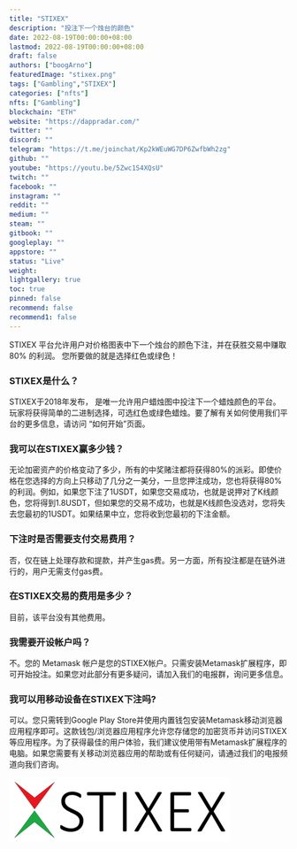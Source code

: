 ```yaml
---
title: "STIXEX"
description: "投注下一个烛台的颜色"
date: 2022-08-19T00:00:00+08:00
lastmod: 2022-08-19T00:00:00+08:00
draft: false
authors: ["boogArno"]
featuredImage: "stixex.png"
tags: ["Gambling","STIXEX"]
categories: ["nfts"]
nfts: ["Gambling"]
blockchain: "ETH"
website: "https://dappradar.com/"
twitter: ""
discord: ""
telegram: "https://t.me/joinchat/Kp2kWEuWG7DP6ZwfbWh2zg"
github: ""
youtube: "https://youtu.be/5Zwc1S4XQsU"
twitch: ""
facebook: ""
instagram: ""
reddit: ""
medium: ""
steam: ""
gitbook: ""
googleplay: ""
appstore: ""
status: "Live"
weight: 
lightgallery: true
toc: true
pinned: false
recommend: false
recommend1: false
---
```

STIXEX 平台允许用户对价格图表中下一个烛台的颜色下注，并在获胜交易中赚取 80% 的利润。 您所要做的就是选择红色或绿色！

### STIXEX是什么？

STIXEX于2018年发布， 是唯一允许用户蜡烛图中投注下一个蜡烛颜色的平台。玩家将获得简单的二进制选择，可选红色或绿色蜡烛。要了解有关如何使用我们平台的更多信息，请访问 “如何开始”页面。

### 我可以在STIXEX赢多少钱？

无论加密资产的价格变动了多少，所有的中奖赌注都将获得80%的派彩。即使价格在您选择的方向上只移动了几分之一美分，一旦您押注成功，您也将获得80%的利润。例如，如果您下注了1USDT，如果您交易成功，也就是说押对了K线颜色，您将得到1.8USDT，但如果您的交易不成功，也就是K线颜色没选对，您将失去您最初的1USDT。如果结果中立，您将收到您最初的下注金额。

### 下注时是否需要支付交易费用？

否，仅在链上处理存款和提款，并产生gas费。另一方面，所有投注都是在链外进行的，用户无需支付gas费。

### 在STIXEX交易的费用是多少？

目前，该平台没有其他费用。

### 我需要开设帐户吗？

不。您的 Metamask 帐户是您的STIXEX帐户。只需安装Metamask扩展程序，即可开始投注。如果您对此部分有更多疑问，请加入我们的电报群，询问更多信息。

### 我可以用移动设备在STIXEX下注吗?

可以。您只需转到Google Play Store并使用内置钱包安装Metamask移动浏览器应用程序即可。这款钱包/浏览器应用程序允许您存储您的加密货币并访问STIXEX等应用程序。为了获得最佳的用户体验，我们建议使用带有Metamask扩展程序的电脑。如果您需要有关移动浏览器应用的帮助或有任何疑问，请通过我们的电报频道向我们咨询。

![下载](下载.png)